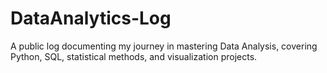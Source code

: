 # DataAnalytics-Log
A public log documenting my journey in mastering Data Analysis, covering Python, SQL, statistical methods, and visualization projects.
